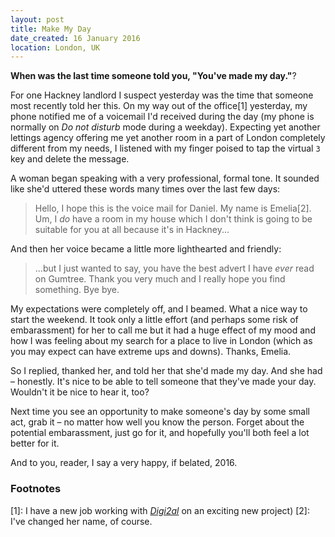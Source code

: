 ```yaml
---
layout: post
title: Make My Day
date_created: 16 January 2016
location: London, UK
---
```


**When was the last time someone told you, "You've made my day."**?

For one Hackney landlord I suspect yesterday was the time that someone most recently told her this. On my way out of the office[1] yesterday, my phone notified me of a voicemail I'd received during the day (my phone is normally on *Do not disturb* mode during a weekday). Expecting yet another lettings agency offering me yet another room in a part of London completely different from my needs, I listened with my finger poised to tap the virtual `3` key and delete the message.

A woman began speaking with a very professional, formal tone. It sounded like she'd uttered these words many times over the last few days:

> Hello, I hope this is the voice mail for Daniel. My name is Emelia[2]. Um, I _do_ have a room in my house which I don't think is going to be suitable for you at all because it's in Hackney...

And then her voice became a little more lighthearted and friendly:

> ...but I just wanted to say, you have the best advert I have _ever_ read on Gumtree. Thank you very much and I really hope you find something. Bye bye.

My expectations were completely off, and I beamed. What a nice way to start the weekend. It took only a little effort (and perhaps some risk of embarassment) for her to call me but it had a huge effect of my mood and how I was feeling about my search for a place to live in London (which as you may expect can have extreme ups and downs). Thanks, Emelia.

So I replied, thanked her, and told her that she'd made my day. And she had – honestly. It's nice to be able to tell someone that they've made your day. Wouldn't it be nice to hear it, too?

Next time you see an opportunity to make someone's day by some small act, grab it – no matter how well you know the person. Forget about the potential embarassment, just go for it, and hopefully you'll both feel a lot better for it.

And to you, reader, I say a very happy, if belated, 2016.

### Footnotes

[1]: I have a new job working with [*Digi2al*](https://www.digi2al.co.uk/) on an exciting new project)
[2]: I've changed her name, of course.